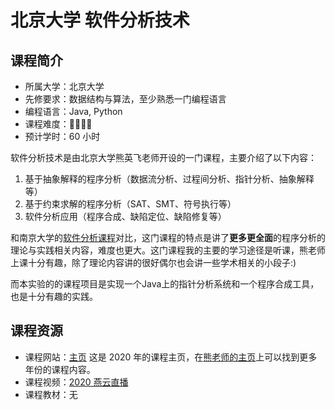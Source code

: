 # 北京大学 软件分析技术

## 课程简介

- 所属大学：北京大学
- 先修要求：数据结构与算法，至少熟悉一门编程语言
- 编程语言：Java, Python
- 课程难度：🌟🌟🌟🌟
- 预计学时：60 小时

软件分析技术是由北京大学熊英飞老师开设的一门课程，主要介绍了以下内容：

1. 基于抽象解释的程序分析（数据流分析、过程间分析、指针分析、抽象解释等）
2. 基于约束求解的程序分析（SAT、SMT、符号执行等）
3. 软件分析应用（程序合成、缺陷定位、缺陷修复等）

和南京大学的[软件分析课程](./NJU-SoftwareAnalysis.md)对比，这门课程的特点是讲了**更多更全面**的程序分析的理论与实践相关内容，难度也更大。这门课程我的主要的学习途径是听课，熊老师上课十分有趣，除了理论内容讲的很好偶尔也会讲一些学术相关的小段子:)

而本实验的的课程项目是实现一个Java上的指针分析系统和一个程序合成工具，也是十分有趣的实践。

## 课程资源

- 课程网站：[主页](https://xiongyingfei.github.io/SA/2020/main.htm) 这是 2020 年的课程主页，在[熊老师的主页](https://xiongyingfei.github.io/)上可以找到更多年份的课程内容。
- 课程视频：[2020 燕云直播](https://liveclass.org.cn/cloudCourse/#/courseDetail/8mI06L2eRqk8GcsW)
- 课程教材：无
